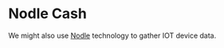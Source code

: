 # Nodle Cash

We might also use [Nodle](https://www.cash.nodle.io) technology to gather IOT device data.&#x20;
